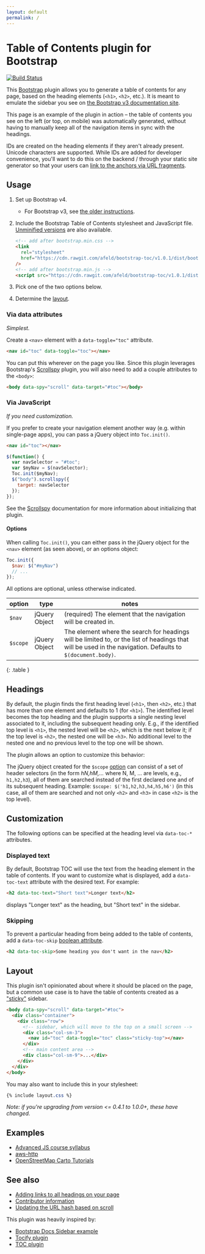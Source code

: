 ```yaml
---
layout: default
permalink: /
---
```


# Table of Contents plugin for Bootstrap

[![Build Status](https://travis-ci.org/afeld/bootstrap-toc.svg?branch=gh-pages)](https://travis-ci.org/afeld/bootstrap-toc)

This [Bootstrap](http://getbootstrap.com/) plugin allows you to generate a table of contents for any page, based on the heading elements (`<h1>`, `<h2>`, etc.). It is meant to emulate the sidebar you see on [the Bootstrap v3 documentation site](https://getbootstrap.com/docs/3.3/css/).

This page is an example of the plugin in action – the table of contents you see on the left (or top, on mobile) was automatically generated, without having to manually keep all of the navigation items in sync with the headings.

IDs are created on the heading elements if they aren't already present. Unicode characters are supported. While IDs are added for developer convenience, you'll want to do this on the backend / through your static site generator so that your users can [link to the anchors via URL fragments](https://developer.mozilla.org/en-US/docs/Web/HTML/Element/a#attr-href).

## Usage

1. Set up Bootstrap v4.
   - For Bootstrap v3, see [the older instructions](https://github.com/afeld/bootstrap-toc/blob/v0.4.1/index.md#usage).
1. Include the Bootstrap Table of Contents stylesheet and JavaScript file. [Unminified versions](https://github.com/afeld/bootstrap-toc/tree/gh-pages/dist) are also available.

   ```html
   <!-- add after bootstrap.min.css -->
   <link
     rel="stylesheet"
     href="https://cdn.rawgit.com/afeld/bootstrap-toc/v1.0.1/dist/bootstrap-toc.min.css"
   />
   <!-- add after bootstrap.min.js -->
   <script src="https://cdn.rawgit.com/afeld/bootstrap-toc/v1.0.1/dist/bootstrap-toc.min.js"></script>
   ```

1. Pick one of the two options below.
1. Determine the [layout](#layout).

### Via data attributes

_Simplest._

Create a `<nav>` element with a `data-toggle="toc"` attribute.

```html
<nav id="toc" data-toggle="toc"></nav>
```

You can put this wherever on the page you like. Since this plugin leverages Bootstrap's [Scrollspy](https://getbootstrap.com/docs/4.0/components/scrollspy/) plugin, you will also need to add a couple attributes to the `<body>`:

```html
<body data-spy="scroll" data-target="#toc"></body>
```

### Via JavaScript

_If you need customization._

If you prefer to create your navigation element another way (e.g. within single-page apps), you can pass a jQuery object into `Toc.init()`.

```html
<nav id="toc"></nav>
```

```javascript
$(function() {
  var navSelector = "#toc";
  var $myNav = $(navSelector);
  Toc.init($myNav);
  $("body").scrollspy({
    target: navSelector
  });
});
```

See the [Scrollspy](https://getbootstrap.com/docs/4.0/components/scrollspy/) documentation for more information about initializing that plugin.

#### Options

When calling `Toc.init()`, you can either pass in the jQuery object for the `<nav>` element (as seen above), or an options object:

```javascript
Toc.init({
  $nav: $("#myNav")
  // ...
});
```

All options are optional, unless otherwise indicated.

| option   | type          | notes                                                                                                                                                      |
| -------- | ------------- | ---------------------------------------------------------------------------------------------------------------------------------------------------------- |
| `$nav`   | jQuery Object | (required) The element that the navigation will be created in.                                                                                             |
| `$scope` | jQuery Object | The element where the search for headings will be limited to, or the list of headings that will be used in the navigation. Defaults to `$(document.body)`. |
{: .table }

## Headings

By default, the plugin finds the first heading level (`<h1>`, then `<h2>`, etc.) that has more than one element and defaults to 1 (for `<h1>`). The identified level becomes the top heading and the plugin supports a single nesting level associated to it, including the subsequent heading only. E.g., if the identified top level is `<h1>`, the nested level will be `<h2>`, which is the next below it; if the top level is `<h2>`, the nested one will be `<h3>`. No additional level to the nested one and no previous level to the top one will be shown.

The plugin allows an option to customize this behavior:

The jQuery object created for the `$scope` [option](#options) can consist of a set of header selectors (in the form *hN,hM,...* where N, M, ... are levels, e.g., `h1,h2,h3`), all of them are searched instead of the first declared one and of its subsequent heading. Example: `$scope: $('h1,h2,h3,h4,h5,h6')` (in this case, all of them are searched and not only `<h2>` and `<h3>` in case `<h2>` is the top level).

## Customization

The following options can be specified at the heading level via `data-toc-*` attributes.

### Displayed text

By default, Bootstrap TOC will use the text from the heading element in the table of contents. If you want to customize what is displayed, add a `data-toc-text` attribute with the desired text. For example:

```html
<h2 data-toc-text="Short text">Longer text</h2>
```

displays "Longer text" as the heading, but "Short text" in the sidebar.

### Skipping

To prevent a particular heading from being added to the table of contents, add a `data-toc-skip` [boolean attribute](https://www.w3.org/TR/2008/WD-html5-20080610/semantics.html#boolean).

```html
<h2 data-toc-skip>Some heading you don't want in the nav</h2>
```

## Layout

This plugin isn't opinionated about where it should be placed on the page, but a common use case is to have the table of contents created as a ["sticky"](https://getbootstrap.com/docs/4.0/utilities/position/#sticky-top) sidebar.

```html
<body data-spy="scroll" data-target="#toc">
  <div class="container">
    <div class="row">
      <!-- sidebar, which will move to the top on a small screen -->
      <div class="col-sm-3">
        <nav id="toc" data-toggle="toc" class="sticky-top"></nav>
      </div>
      <!-- main content area -->
      <div class="col-sm-9">...</div>
    </div>
  </div>
</body>
```

You may also want to include this in your stylesheet:

```css
{% include layout.css %}
```

_Note: if you're upgrading from version <= 0.4.1 to 1.0.0+, these have changed._

## Examples

- [Advanced JS course syllabus](https://advanced-js.github.io/syllabus/)
- [aws-http](https://rishikeshdarandale.github.io/aws-http/)
- [OpenStreetMap Carto Tutorials](https://ircama.github.io/osm-carto-tutorials/tile-server-ubuntu/)

## See also

- [Adding links to all headings on your page](http://bryanbraun.github.io/anchorjs/)
- [Contributor information](https://github.com/afeld/bootstrap-toc/blob/gh-pages/CONTRIBUTING.md)
- [Updating the URL hash based on scroll](https://gist.github.com/iamravenous/4a1545dc3ccd24abf89e)

This plugin was heavily inspired by:

- [Bootstrap Docs Sidebar example](https://jsfiddle.net/gableroux/S2SMK/)
- [Tocify plugin](http://gregfranko.com/jquery.tocify.js/)
- [TOC plugin](http://projects.jga.me/toc/)
